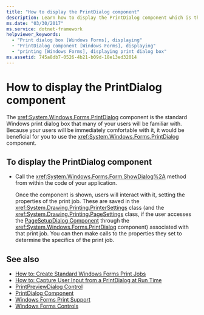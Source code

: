```yaml
---
title: "How to display the PrintDialog component"
description: Learn how to display the PrintDialog component which is the standard print dialog box many Windows users recognize.
ms.date: "03/30/2017"
ms.service: dotnet-framework
helpviewer_keywords: 
  - "Print dialog box [Windows Forms], displaying"
  - "PrintDialog component [Windows Forms], displaying"
  - "printing [Windows Forms], displaying print dialog box"
ms.assetid: 745a8db7-0526-4b21-b09d-18e13ed32014
---
```

# How to display the PrintDialog component

The <xref:System.Windows.Forms.PrintDialog> component is the standard Windows print dialog box that many of your users will be familiar with. Because your users will be immediately comfortable with it, it would be beneficial for you to use the <xref:System.Windows.Forms.PrintDialog> component.

## To display the PrintDialog component

- Call the <xref:System.Windows.Forms.Form.ShowDialog%2A> method from within the code of your application.

     Once the component is shown, users will interact with it, setting the properties of the print job. These are saved in the  <xref:System.Drawing.Printing.PrinterSettings> class (and the <xref:System.Drawing.Printing.PageSettings> class, if the user accesses the [PageSetupDialog Component](pagesetupdialog-component-windows-forms.md) through the <xref:System.Windows.Forms.PrintDialog> component) associated with that print job. You can then make calls to the properties they set to determine the specifics of the print job.

## See also

- [How to: Create Standard Windows Forms Print Jobs](../advanced/how-to-create-standard-windows-forms-print-jobs.md)
- [How to: Capture User Input from a PrintDialog at Run Time](../advanced/how-to-capture-user-input-from-a-printdialog-at-run-time.md)
- [PrintPreviewDialog Control](printpreviewdialog-control-windows-forms.md)
- [PrintDialog Component](printdialog-component-windows-forms.md)
- [Windows Forms Print Support](../advanced/windows-forms-print-support.md)
- [Windows Forms Controls](index.md)
